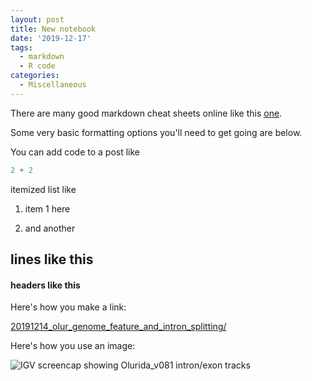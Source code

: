 ```yaml
---
layout: post
title: New notebook
date: '2019-12-17'
tags:
  - markdown
  - R code
categories:
  - Miscellaneous
---
```


There are many good markdown cheat sheets online like this [one](https://www.markdownguide.org/cheat-sheet/).

Some very basic formatting options you'll need to get going are below.

You can add code to a post like

``` r
2 + 2

```

itemized list like

1. item 1 here

2. and another

lines like this
---

#### headers like this

Here's how you make a link:

[20191214_olur_genome_feature_and_intron_splitting/](https://gannet.fish.washington.edu/Atumefaciens/20191214_olur_genome_feature_and_intron_splitting/)


Here's how you use an image:

![IGV screencap showing Olurida_v081 intron/exon tracks](https://github.com/RobertsLab/sams-notebook/blob/master/images/screencaps/20191214_olur_Olurida_v081_intron_igv.png?raw=true)

